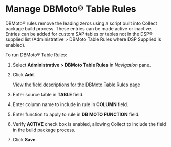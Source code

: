 # Manage DBMoto® Table Rules

DBMoto® rules remove the leading zeros using a script built into Collect
package build process. These entries can be made active or inactive.
Entries can be added for custom SAP tables or tables not in the DSP®
supplied list (Administrative \> DBMoto Table Rules where DSP Supplied
is enabled).

To run DBMoto® Table Rules:

1.  Select **Administrative \> DBMoto Table Rules** in *Navigation*
    pane.

2.  Click **Add**.
    
    [View the field descriptions for the DBMoto Table Rules
    page](../Page_Desc/DBMoto_Table_Rules.htm)

3.  Enter source table in **TABLE** field.

4.  Enter column name to include in rule in **COLUMN** field.

5.  Enter function to apply to rule in **DB MOTO FUNCTION** field.

6.  Verify **ACTIVE** check box is enabled, allowing Collect to include
    the field in the build package process.

7.  Click **Save**.

